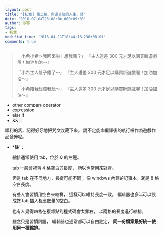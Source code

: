 ```yaml
---
layout: post
title: "[初章] 第二幕、命運多歧的人生．續"
date: '2016-07-08T23:08:00.000+09:00'
author: 沙耶
tags:
- 初章
modified_time: '2013-04-13T18:44:18.238+08:00'
comments: true
---
```


> 「小希小希～我回來啦！想我嗎？」
> 『主人還差 300 元才足以購買新遊戲喔！加油加油～』
> 
> 「小希主人肚子餓了～」
> 『主人還差 300 元才足以購買新遊戲喔！加油加油～』
> 
> 「小希陪我玩陪我玩～」
> 『主人還差 300 元才足以購買新遊戲喔！加油加油～』

- other compare operator
- expression
- else if
- && ||



順利的話，記得好好地把咒文收藏下來。
說不定能拿編譯後的執行檔作為遊戲作品發佈呢。

- *<a name="c1"></a>**註1**：

	縮排通常使用 tab，位於 Q 的左邊。

	tab 一般會補齊 4 格空白的長度，
	所以也常用來對齊。

	但是 tab 在不同地方，長度可能不同；
	像 windows 內建的記事本，就是 8 格空白長度。

	有些人會習慣用空白來縮排，
	這樣可以維持長度一致。
	編輯器也多半可以設成按 tab 插入相應數量的空白。

	也有人覺得四格在複雜點的程式碼會太靠右，
	以兩格的長度進行縮排。

	雖然只是習慣問題，
	編輯器也通常都可以自由設定，
	**同一份檔案最好統一使用同一種縮排**。
